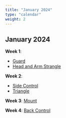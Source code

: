 ```yaml
---
title: "January 2024"
type: "calendar"
weight: 2
---
```


## January 2024
**Week 1**: 
* [Guard](/games/guard_games)
* [Head and Arm Strangle](/games/submissions/head_and_arm_strangle)

**Week 2**: 
* [Side Control](/games/side_control) 
* [Triangle](/games/submissions/triangle)

**Week 3**: 
[Mount](/games/mount)


**Week 4**: 
[Back Control](/games/back)